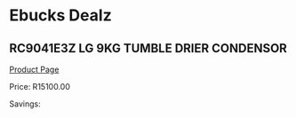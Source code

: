 
# Ebucks Dealz
## RC9041E3Z LG 9KG TUMBLE DRIER CONDENSOR
[Product Page](https://www.ebucks.com/web/shop/productSelected.do?prodId=1059215429&catId=704981826)

Price: R15100.00

Savings: 


	
